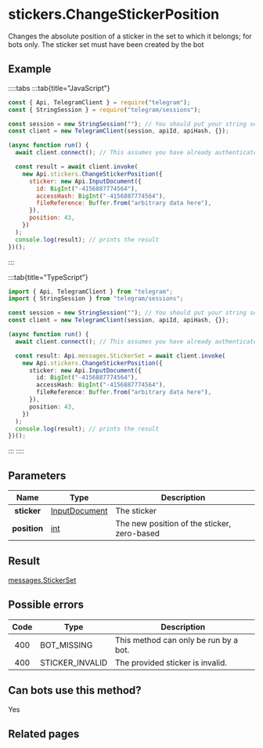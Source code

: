 # stickers.ChangeStickerPosition

Changes the absolute position of a sticker in the set to which it belongs; for bots only. The sticker set must have been created by the bot

## Example

::::tabs
:::tab{title="JavaScript"}

```js
const { Api, TelegramClient } = require("telegram");
const { StringSession } = require("telegram/sessions");

const session = new StringSession(""); // You should put your string session here
const client = new TelegramClient(session, apiId, apiHash, {});

(async function run() {
  await client.connect(); // This assumes you have already authenticated with .start()

  const result = await client.invoke(
    new Api.stickers.ChangeStickerPosition({
      sticker: new Api.InputDocument({
        id: BigInt("-4156887774564"),
        accessHash: BigInt("-4156887774564"),
        fileReference: Buffer.from("arbitrary data here"),
      }),
      position: 43,
    })
  );
  console.log(result); // prints the result
})();
```

:::

:::tab{title="TypeScript"}

```ts
import { Api, TelegramClient } from "telegram";
import { StringSession } from "telegram/sessions";

const session = new StringSession(""); // You should put your string session here
const client = new TelegramClient(session, apiId, apiHash, {});

(async function run() {
  await client.connect(); // This assumes you have already authenticated with .start()

  const result: Api.messages.StickerSet = await client.invoke(
    new Api.stickers.ChangeStickerPosition({
      sticker: new Api.InputDocument({
        id: BigInt("-4156887774564"),
        accessHash: BigInt("-4156887774564"),
        fileReference: Buffer.from("arbitrary data here"),
      }),
      position: 43,
    })
  );
  console.log(result); // prints the result
})();
```

:::
::::

## Parameters

|     Name     | Type                                                          | Description                                 |
| :----------: | ------------------------------------------------------------- | ------------------------------------------- |
| **sticker**  | [InputDocument](https://core.telegram.org/type/InputDocument) | The sticker                                 |
| **position** | [int](https://core.telegram.org/type/int)                     | The new position of the sticker, zero-based |

## Result

[messages.StickerSet](https://core.telegram.org/type/messages.StickerSet)

## Possible errors

| Code | Type            | Description                           |
| :--: | --------------- | ------------------------------------- |
| 400  | BOT_MISSING     | This method can only be run by a bot. |
| 400  | STICKER_INVALID | The provided sticker is invalid.      |

## Can bots use this method?

Yes

## Related pages
